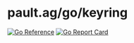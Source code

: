 # pault.ag/go/keyring

[![Go Reference](https://pkg.go.dev/badge/pault.ag/go/keyring.svg)](https://pkg.go.dev/pault.ag/go/keyring)
[![Go Report Card](https://goreportcard.com/badge/pault.ag/go/keyring)](https://goreportcard.com/report/pault.ag/go/keyring)
